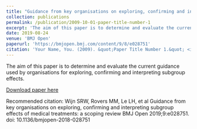```yaml
---
title: "Guidance from key organisations on exploring, confirming and interpreting subgroup effects of medical treatments: a scoping review."
collection: publications
permalink: /publication/2009-10-01-paper-title-number-1
excerpt: 'The aim of this paper is to determine and evaluate the current guidance used by organisations for exploring, confirming and interpreting subgroup effects.'
date: 2019-08-24
venue: 'BMJ Open'
paperurl: 'https://bmjopen.bmj.com/content/9/8/e028751'
citation: 'Your Name, You. (2009). &quot;Paper Title Number 1.&quot; <i>Journal 1</i>. 1(1).'
---
```

The aim of this paper is to determine and evaluate the current guidance used by organisations for exploring, confirming and interpreting subgroup effects.

[Download paper here](https://bmjopen.bmj.com/content/9/8/e028751)

Recommended citation:      Wijn SRW, Rovers MM, Le LH, et al
    Guidance from key organisations on exploring, confirming and interpreting subgroup effects of medical treatments: a scoping review
    BMJ Open 2019;9:e028751. doi: 10.1136/bmjopen-2018-028751